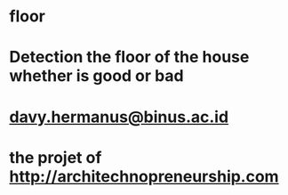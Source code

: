 # floor
# Detection the floor of the house whether is good or bad
# davy.hermanus@binus.ac.id
# the projet of http://architechnopreneurship.com
